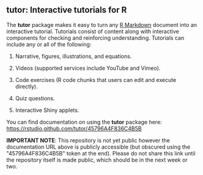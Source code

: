 
tutor: Interactive tutorials for R
----------------------------------

The **tutor** package makes it easy to turn any [R Markdown](http://rmarkdown.rstudio.com) document into an interactive tutorial. Tutorials consist of content along with interactive components for checking and reinforcing understanding. Tutorials can include any or all of the following:

1.  Narrative, figures, illustrations, and equations.

2.  Videos (supported services include YouTube and Vimeo).

3.  Code exercises (R code chunks that users can edit and execute directly).

4.  Quiz questions.

5.  Interactive Shiny applets.

You can find documentation on using the **tutor** package here: <https://rstudio.github.com/tutor/45796A4F836C4B5B>

**IMPORTANT NOTE**: This repository is not yet public however the documentation URL above is publicly accessible (but obscured using the "45796A4F836C4B5B" token at the end). Please do not share this link until the repository itself is made public, which should be in the next week or two.
